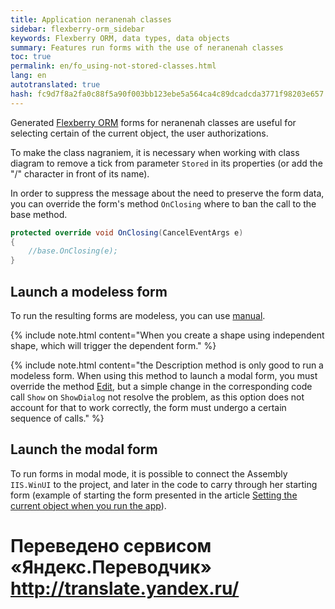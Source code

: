 ```yaml
--- 
title: Application neranenah classes 
sidebar: flexberry-orm_sidebar 
keywords: Flexberry ORM, data types, data objects 
summary: Features run forms with the use of neranenah classes 
toc: true 
permalink: en/fo_using-not-stored-classes.html 
lang: en 
autotranslated: true 
hash: fc9d7f8a2fa0c88f5a90f003bb123ebe5a564ca4c89dcadcda3771f98203e657 
--- 
```


Generated [Flexberry ORM](fo_flexberry-orm.html) forms for neranenah classes are useful for selecting certain of the current object, the user authorizations. 

To make the class nagraniem, it is necessary when working with class diagram to remove a tick from parameter `Stored` in its properties (or add the "/" character in front of its name). 

In order to suppress the message about the need to preserve the form data, you can override the form's method `OnClosing` where to ban the call to the base method. 

```csharp
protected override void OnClosing(CancelEventArgs e)
{
	//base.OnClosing(e); 
}
``` 

## Launch a modeless form 

To run the resulting forms are modeless, you can use [manual](fw_force-call-editing-form.html). 

{% include note.html content="When you create a shape using independent shape, which will trigger the dependent form." %} 

{% include note.html content="the Description method is only good to run a modeless form. When using this method to launch a modal form, you must override the method [Edit](fa_form-interaction.html), but a simple change in the corresponding code call `Show` on `ShowDialog` not resolve the problem, as this option does not account for that to work correctly, the form must undergo a certain sequence of calls." %} 

## Launch the modal form 

To run forms in modal mode, it is possible to connect the Assembly `IIS.WinUI` to the project, and later in the code to carry through her starting form (example of starting the form presented in the article [Setting the current object when you run the app](fo_define-default-object.html)). 



 # Переведено сервисом «Яндекс.Переводчик» http://translate.yandex.ru/